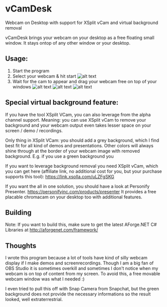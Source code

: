 # vCamDesk
Webcam on Desktop with support for XSplit vCam and virtual background removal

vCamDesk brings your webcam on your desktop as a free floating small window. 
It stays ontop of any other window or your desktop.

## Usage:
1) Start the program
2) Select your webcam & hit start
![alt text](https://github.com/tharmes42/vCamDesk/blob/master/pagecontent/vDeskCam_screen1_startscreen.png "Initial Screen")
3) Wait for the cam to appear and drag your webcam free on top of your windows
![alt text](https://github.com/tharmes42/vCamDesk/blob/master/pagecontent/vDeskCam_screen3_xsplit.png "XSplit VCam Example")
![alt text](https://github.com/tharmes42/vCamDesk/blob/master/pagecontent/vDeskCam_screen2_chromacam.png "personify chromacam")
![alt text](https://github.com/tharmes42/vCamDesk/blob/master/pagecontent/vDeskCam_screen4_without_greenscreen.png "Just the webcam without greenscreen removal :)")

## Special virtual background feature: 
If you have the tool XSplit VCam, you can also leverage from the alpha channel support. 
Meaning: you can use XSplit vCam to remove your background and your webcam
output even takes lesser space on your screen / demo / recordings.

Only thing in XSplit VCam: you should add a grey background, which I find best
fit for all kind of demos and presentations. Other colors will always shine through
at the border of your webcam image with removed background. E.g. if you use a green
background you 

If you want to leverage background removal you need XSplit vCam, which you can
get here (affiliate link, no additional cost for you, but your purchase supports this tool):
https://link.xsolla.com/uLZFgSKG

If you want the all in one solution, you should have a look at Personify Presenter.
https://personifyinc.com/products/presenter
It provides a free placable chromacam on your desktop too with additional features.

## Building
Note: If you want to build this, make sure to get the latest AForge.NET C# Libraries at
http://aforgenet.com/framework/

## Thoughts
I wrote this program because a lot of tools have kind of silly webcam display 
if I make demos and screenrecordings. Though I am a big fan of OBS Studio
it is sometimes overkill and sometimes I don't notice when my webcam is on top
of content from my screen. To avoid this, a free movable webcam window was
what I needed :)

I even tried to pull this off with Snap Camera from Snapchat, but the green
background does not provide the necessary informations so the result looked, well
extraterrestrial. 

